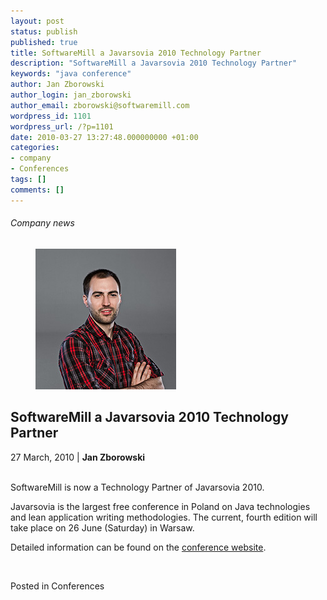 ```yaml
---
layout: post
status: publish
published: true
title: SoftwareMill a Javarsovia 2010 Technology Partner
description: "SoftwareMill a Javarsovia 2010 Technology Partner"
keywords: "java conference"
author: Jan Zborowski
author_login: jan_zborowski
author_email: zborowski@softwaremill.com
wordpress_id: 1101
wordpress_url: /?p=1101
date: 2010-03-27 13:27:48.000000000 +01:00
categories:
- company
- Conferences
tags: []
comments: []
---
```


<h6>Company news</h6>
<div class="post-header clearfix">
<figure><div class="image"><img src="/img/members/zborowski.jpg" alt="Jan Zborowski"></div></figure><div class="title">
<h2 class="font-dark-blue font-normal">SoftwareMill a Javarsovia 2010 Technology Partner</h2>27 March, 2010 | <b>Jan Zborowski</b><br><br>
</div>
</div>
<div class="post-rows"><div class="text">
<p id="Postyarchiwalne-SoftwareMillaJavarsovia2010TechnologyPartner">SoftwareMill is now a Technology Partner of Javarsovia 2010.</p>
<p>Javarsovia is the largest free conference in Poland on Java technologies and lean application writing methodologies. The current, fourth edition will take place on 26 June (Saturday) in Warsaw.</p>
<p>Detailed information can be found on the <a href="http://javarsovia.pl/" rel="nofollow">conference website</a>.</p>
<p> </p>
</div></div>
<div class="post-footer">Posted in Conferences</div>
